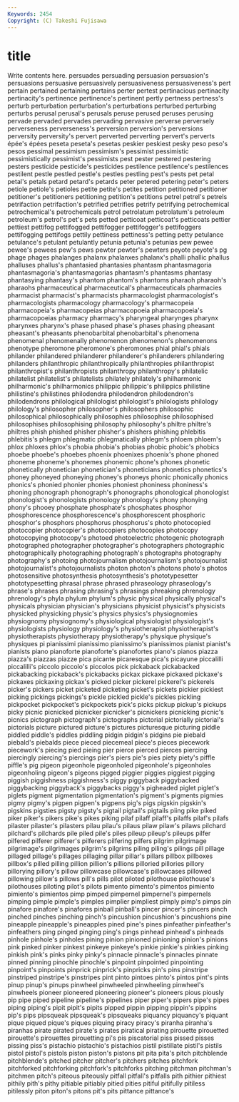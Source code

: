 ```yaml
---
Keywords: 2454 
Copyright: (C) Takeshi Fujisawa
---
```


# title

Write contents here.
 persuades persuading persuasion persuasion's persuasions persuasive persuasively
persuasiveness persuasiveness's pert pertain pertained pertaining pertains perter pertest pertinacious
pertinacity pertinacity's pertinence pertinence's pertinent pertly pertness pertness's perturb perturbation
perturbation's perturbations perturbed perturbing perturbs perusal perusal's perusals peruse perused
peruses perusing pervade pervaded pervades pervading pervasive perverse perversely perverseness
perverseness's perversion perversion's perversions perversity perversity's pervert perverted perverting pervert's
perverts épée's épées peseta peseta's pesetas peskier peskiest pesky peso
peso's pesos pessimal pessimism pessimism's pessimist pessimistic pessimistically pessimist's pessimists
pest pester pestered pestering pesters pesticide pesticide's pesticides pestilence pestilence's
pestilences pestilent pestle pestled pestle's pestles pestling pest's pests pet
petal petal's petals petard petard's petards peter petered petering peter's
peters petiole petiole's petioles petite petite's petites petition petitioned petitioner
petitioner's petitioners petitioning petition's petitions petrel petrel's petrels petrifaction petrifaction's
petrified petrifies petrify petrifying petrochemical petrochemical's petrochemicals petrol petrolatum petrolatum's
petroleum petroleum's petrol's pet's pets petted petticoat petticoat's petticoats pettier
pettiest pettifog pettifogged pettifogger pettifogger's pettifoggers pettifogging pettifogs pettily pettiness
pettiness's petting petty petulance petulance's petulant petulantly petunia petunia's petunias
pew pewee pewee's pewees pew's pews pewter pewter's pewters peyote
peyote's pg phage phages phalanges phalanx phalanxes phalanx's phalli phallic
phallus phalluses phallus's phantasied phantasies phantasm phantasmagoria phantasmagoria's phantasmagorias phantasm's
phantasms phantasy phantasying phantasy's phantom phantom's phantoms pharaoh pharaoh's pharaohs
pharmaceutical pharmaceutical's pharmaceuticals pharmacies pharmacist pharmacist's pharmacists pharmacologist pharmacologist's pharmacologists
pharmacology pharmacology's pharmacopeia pharmacopeia's pharmacopeias pharmacopoeia pharmacopoeia's pharmacopoeias pharmacy pharmacy's
pharyngeal pharynges pharynx pharynxes pharynx's phase phased phase's phases phasing
pheasant pheasant's pheasants phenobarbital phenobarbital's phenomena phenomenal phenomenally phenomenon phenomenon's
phenomenons phenotype pheromone pheromone's pheromones phial phial's phials philander philandered
philanderer philanderer's philanderers philandering philanders philanthropic philanthropically philanthropies philanthropist philanthropist's
philanthropists philanthropy philanthropy's philatelic philatelist philatelist's philatelists philately philately's philharmonic
philharmonic's philharmonics philippic philippic's philippics philistine philistine's philistines philodendra philodendron
philodendron's philodendrons philological philologist philologist's philologists philology philology's philosopher philosopher's
philosophers philosophic philosophical philosophically philosophies philosophise philosophised philosophises philosophising philosophy
philosophy's philtre philtre's philtres phish phished phisher phisher's phishers phishing
phlebitis phlebitis's phlegm phlegmatic phlegmatically phlegm's phloem phloem's phlox phloxes
phlox's phobia phobia's phobias phobic phobic's phobics phoebe phoebe's phoebes
phoenix phoenixes phoenix's phone phoned phoneme phoneme's phonemes phonemic phone's
phones phonetic phonetically phonetician phonetician's phoneticians phonetics phonetics's phoney phoneyed
phoneying phoney's phoneys phonic phonically phonics phonics's phonied phonier phonies
phoniest phoniness phoniness's phoning phonograph phonograph's phonographs phonological phonologist phonologist's
phonologists phonology phonology's phony phonying phony's phooey phosphate phosphate's phosphates
phosphor phosphorescence phosphorescence's phosphorescent phosphoric phosphor's phosphors phosphorus phosphorus's photo
photocopied photocopier photocopier's photocopiers photocopies photocopy photocopying photocopy's photoed photoelectric
photogenic photograph photographed photographer photographer's photographers photographic photographically photographing photograph's
photographs photography photography's photoing photojournalism photojournalism's photojournalist photojournalist's photojournalists photon
photon's photons photo's photos photosensitive photosynthesis photosynthesis's phototypesetter phototypesetting phrasal
phrase phrased phraseology phraseology's phrase's phrases phrasing phrasing's phrasings phreaking
phrenology phrenology's phyla phylum phylum's physic physical physically physical's physicals
physician physician's physicians physicist physicist's physicists physicked physicking physic's physics
physics's physiognomies physiognomy physiognomy's physiological physiologist physiologist's physiologists physiology physiology's
physiotherapist physiotherapist's physiotherapists physiotherapy physiotherapy's physique physique's physiques pi pianissimi
pianissimo pianissimo's pianissimos pianist pianist's pianists piano pianoforte pianoforte's pianofortes
piano's pianos piazza piazza's piazzas piazze pica picante picaresque pica's
picayune piccalilli piccalilli's piccolo piccolo's piccolos pick pickaback pickabacked pickabacking
pickaback's pickabacks pickax pickaxe pickaxed pickaxe's pickaxes pickaxing pickax's picked
picker pickerel pickerel's pickerels picker's pickers picket picketed picketing picket's
pickets pickier pickiest picking pickings pickings's pickle pickled pickle's pickles
pickling pickpocket pickpocket's pickpockets pick's picks pickup pickup's pickups picky
picnic picnicked picnicker picnicker's picnickers picnicking picnic's picnics pictograph pictograph's
pictographs pictorial pictorially pictorial's pictorials picture pictured picture's pictures picturesque
picturing piddle piddled piddle's piddles piddling pidgin pidgin's pidgins pie
piebald piebald's piebalds piece pieced piecemeal piece's pieces piecework piecework's
piecing pied pieing pier pierce pierced pierces piercing piercingly piercing's
piercings pier's piers pie's pies piety piety's piffle piffle's pig
pigeon pigeonhole pigeonholed pigeonhole's pigeonholes pigeonholing pigeon's pigeons pigged piggier
piggies piggiest pigging piggish piggishness piggishness's piggy piggyback piggybacked piggybacking
piggyback's piggybacks piggy's pigheaded piglet piglet's piglets pigment pigmentation pigmentation's
pigment's pigments pigmies pigmy pigmy's pigpen pigpen's pigpens pig's pigs
pigskin pigskin's pigskins pigsties pigsty pigsty's pigtail pigtail's pigtails piing
pike piked piker piker's pikers pike's pikes piking pilaf pilaff
pilaff's pilaffs pilaf's pilafs pilaster pilaster's pilasters pilau pilau's pilaus
pilaw pilaw's pilaws pilchard pilchard's pilchards pile piled pile's piles
pileup pileup's pileups pilfer pilfered pilferer pilferer's pilferers pilfering pilfers
pilgrim pilgrimage pilgrimage's pilgrimages pilgrim's pilgrims piling piling's pilings pill
pillage pillaged pillage's pillages pillaging pillar pillar's pillars pillbox pillboxes
pillbox's pilled pilling pillion pillion's pillions pilloried pillories pillory pillorying
pillory's pillow pillowcase pillowcase's pillowcases pillowed pillowing pillow's pillows pill's
pills pilot piloted pilothouse pilothouse's pilothouses piloting pilot's pilots pimento
pimento's pimentos pimiento pimiento's pimientos pimp pimped pimpernel pimpernel's pimpernels
pimping pimple pimple's pimples pimplier pimpliest pimply pimp's pimps pin
pinafore pinafore's pinafores pinball pinball's pincer pincer's pincers pinch pinched
pinches pinching pinch's pincushion pincushion's pincushions pine pineapple pineapple's pineapples
pined pine's pines pinfeather pinfeather's pinfeathers ping pinged pinging ping's
pings pinhead pinhead's pinheads pinhole pinhole's pinholes pining pinion pinioned
pinioning pinion's pinions pink pinked pinker pinkest pinkeye pinkeye's pinkie
pinkie's pinkies pinking pinkish pink's pinks pinky pinky's pinnacle pinnacle's
pinnacles pinnate pinned pinning pinochle pinochle's pinpoint pinpointed pinpointing pinpoint's
pinpoints pinprick pinprick's pinpricks pin's pins pinstripe pinstriped pinstripe's pinstripes
pint pinto pintoes pinto's pintos pint's pints pinup pinup's pinups
pinwheel pinwheeled pinwheeling pinwheel's pinwheels pioneer pioneered pioneering pioneer's pioneers
pious piously pip pipe piped pipeline pipeline's pipelines piper piper's
pipers pipe's pipes piping piping's pipit pipit's pipits pipped pippin
pipping pippin's pippins pip's pips pipsqueak pipsqueak's pipsqueaks piquancy piquancy's
piquant pique piqued pique's piques piquing piracy piracy's piranha piranha's
piranhas pirate pirated pirate's pirates piratical pirating pirouette pirouetted pirouette's
pirouettes pirouetting pi's pis piscatorial piss pissed pisses pissing piss's
pistachio pistachio's pistachios pistil pistillate pistil's pistils pistol pistol's pistols
piston piston's pistons pit pita pita's pitch pitchblende pitchblende's pitched
pitcher pitcher's pitchers pitches pitchfork pitchforked pitchforking pitchfork's pitchforks pitching
pitchman pitchman's pitchmen pitch's piteous piteously pitfall pitfall's pitfalls pith
pithier pithiest pithily pith's pithy pitiable pitiably pitied pities pitiful
pitifully pitiless pitilessly piton piton's pitons pit's pits pittance pittance's

